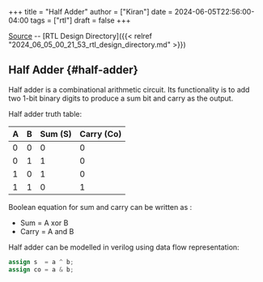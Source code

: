 +++
title = "Half Adder"
author = ["Kiran"]
date = 2024-06-05T22:56:00-04:00
tags = ["rtl"]
draft = false
+++

[Source](https://github.com/24x7fpga/RTL/tree/master/rtl_designs/half_add) -- [RTL Design Directory]({{< relref "2024_06_05_00_21_53_rtl_design_directory.md" >}})


## Half Adder {#half-adder}

Half adder is a combinational arithmetic circuit. Its functionality is to add two 1-bit binary digits to produce a sum bit and carry as the output.

Half adder truth table:

| A | B | Sum (S) | Carry (Co) |
|---|---|---------|------------|
| 0 | 0 | 0       | 0          |
| 0 | 1 | 1       | 0          |
| 1 | 0 | 1       | 0          |
| 1 | 1 | 0       | 1          |

Boolean equation for sum and carry can be written as :

-   Sum = A xor B
-   Carry = A and B

Half adder can be modelled in verilog using data flow representation:

```verilog { copy-button="t" }
assign s  = a ^ b;
assign co = a & b;
```
